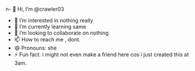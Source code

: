 n- 👋 Hi, I’m @crawler03
- 👀 I’m interested in nothing really
- 🌱 I’m currently learning same
- 💞️ I’m looking to collaborate on nothing
- 📫 How to reach me , dont.
- 😄 Pronouns: she
- ⚡ Fun fact: i might not even make a friend here cos i just created this at 3am.

<!---
crawler03/crawler03 is a ✨ special ✨ repository because its `README.md` (this file) appears on your GitHub profile.
You can click the Preview link to take a look at your changes.
--->
